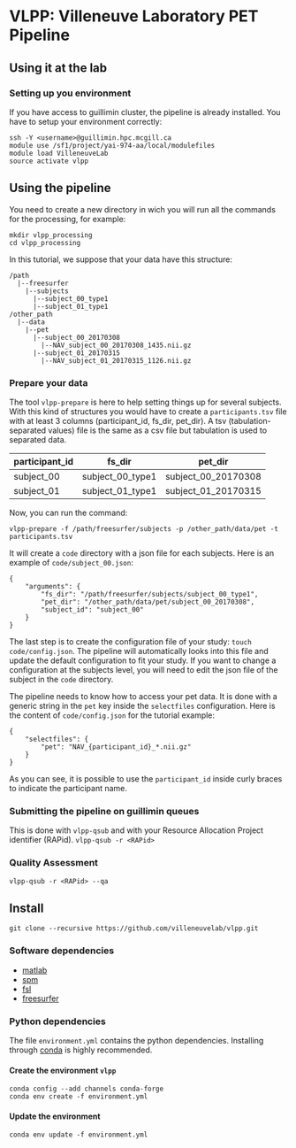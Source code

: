 # VLPP: Villeneuve Laboratory PET Pipeline

## Using it at the lab

### Setting up you environment

If you have access to guillimin cluster, the pipeline is already installed.
You have to setup your environment correctly:

```
ssh -Y <username>@guillimin.hpc.mcgill.ca
module use /sf1/project/yai-974-aa/local/modulefiles
module load VilleneuveLab
source activate vlpp
```

## Using the pipeline

You need to create a new directory in wich you will run all the commands for the processing, for example:

```
mkdir vlpp_processing
cd vlpp_processing
```

In this tutorial, we suppose that your data have this structure:

```
/path
  |--freesurfer
    |--subjects
      |--subject_00_type1
      |--subject_01_type1
/other_path
  |--data
    |--pet
      |--subject_00_20170308
        |--NAV_subject_00_20170308_1435.nii.gz
      |--subject_01_20170315
        |--NAV_subject_01_20170315_1126.nii.gz
```

### Prepare your data

The tool `vlpp-prepare` is here to help setting things up for several subjects. With this kind of structures you would have to create a `participants.tsv` file with at least 3 columns (participant_id, fs_dir, pet_dir). A tsv (tabulation-separated values) file is the same as a csv file but tabulation is used to separated data.

| participant_id | fs_dir | pet_dir |
| --- | --- | --- |
| subject_00 | subject_00_type1 | subject_00_20170308 |
| subject_01 | subject_01_type1 | subject_01_20170315 |

Now, you can run the command:

`vlpp-prepare -f /path/freesurfer/subjects -p /other_path/data/pet -t participants.tsv`

It will create a `code` directory with a json file for each subjects. Here is an example of `code/subject_00.json`:

```
{
    "arguments": {
        "fs_dir": "/path/freesurfer/subjects/subject_00_type1",
        "pet_dir": "/other_path/data/pet/subject_00_20170308",
        "subject_id": "subject_00"
    }
}
```

The last step is to create the configuration file of your study: `touch code/config.json`. The pipeline will automatically looks into this file and update the default configuration to fit your study. If you want to change a configuration at the subjects level, you will need to edit the json file of the subject in the `code` directory.

The pipeline needs to know how to access your pet data. It is done with a generic string in the `pet` key inside the `selectfiles` configuration. Here is the content of `code/config.json` for the tutorial example:

```
{
    "selectfiles": {
        "pet": "NAV_{participant_id}_*.nii.gz"
    }
}
```

As you can see, it is possible to use the `participant_id` inside curly braces to indicate the participant name.

### Submitting the pipeline on guillimin queues

This is done with `vlpp-qsub` and with your Resource Allocation Project identifier (RAPid). `vlpp-qsub -r <RAPid>`

### Quality Assessment

`vlpp-qsub -r <RAPid> --qa`

## Install

```
git clone --recursive https://github.com/villeneuvelab/vlpp.git
```

### Software dependencies

- [matlab](https://www.mathworks.com/)
- [spm](http://www.fil.ion.ucl.ac.uk/spm/)
- [fsl](https://fsl.fmrib.ox.ac.uk/fsl/fslwiki/)
- [freesurfer](https://surfer.nmr.mgh.harvard.edu/)

### Python dependencies

The file `environment.yml` contains the python dependencies. Installing through [conda](https://conda.io/docs/) is highly recommended.

#### Create the environment `vlpp`

```
conda config --add channels conda-forge
conda env create -f environment.yml
```

#### Update the environment

`conda env update -f environment.yml`

